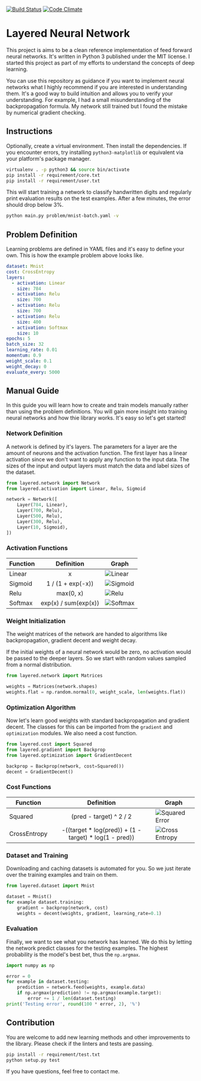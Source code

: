 [![Build Status][1]][2]
[![Code Climate][3]][4]

[1]: https://travis-ci.org/danijar/layered.svg?branch=master
[2]: https://travis-ci.org/danijar/layered
[3]: https://codeclimate.com/github/danijar/layered/badges/gpa.svg
[4]: https://codeclimate.com/github/danijar/layered

Layered Neural Network
======================

This project is aims to be a clean reference implementation of feed forward
neural networks. It's written in Python 3 published under the MIT license. I
started this project as part of my efforts to understand the concepts of deep
learning.

You can use this repository as guidance if you want to implement neural
networks what I highly recommend if you are interested in understanding them.
It's a good way to build intuition and allows you to verify your understanding.
For example, I had a small misunderstanding of the backpropagation formula. My
network still trained but I found the mistake by numerical gradient checking.

Instructions
------------

Optionally, create a virtual environment. Then install the dependencies. If you
encounter errors, try installing `python3-matplotlib` or equivalent via your
platform's package manager.

```bash
virtualenv . -p python3 && source bin/activate
pip install -r requirement/core.txt
pip install -r requirement/user.txt
```

This will start training a network to classify handwritten digits and regularly
print evaluation results on the test examples. After a few minutes, the error
should drop below 3%.

```bash
python main.py problem/mnist-batch.yaml -v
```

Problem Definition
------------------

Learning problems are defined in YAML files and it's easy to define your own.
This is how the example problem above looks like.

```yaml
dataset: Mnist
cost: CrossEntropy
layers:
  - activation: Linear
    size: 784
  - activation: Relu
    size: 700
  - activation: Relu
    size: 700
  - activation: Relu
    size: 400
  - activation: Softmax
    size: 10
epochs: 5
batch_size: 32
learning_rate: 0.01
momentum: 0.9
weight_scale: 0.1
weight_decay: 0
evaluate_every: 5000
```

Manual Guide
------------

In this guide you will learn how to create and train models manually rather
than using the problem definitions. You will gain more insight into training
neural networks and how thie library works. It's easy so let's get started!

### Network Definition

A network is defined by it's layers. The parameters for a layer are the amount
of neurons and the activation function. The first layer has a linear activation
since we don't want to apply any function to the input data. The sizes of the
input and output layers must match the data and label sizes of the dataset.

```python
from layered.network import Network
from layered.activation import Linear, Relu, Sigmoid

network = Network([
    Layer(784, Linear),
    Layer(700, Relu),
    Layer(500, Relu),
    Layer(300, Relu),
    Layer(10, Sigmoid),
])
```
### Activation Functions

| Function | Definition | Graph |
| -------- | :--------: | ----- |
| Linear | x | ![Linear](image/linear.png) |
| Sigmoid | 1 / (1 + exp(-x)) | ![Sigmoid](image/sigmoid.png) |
| Relu | max(0, x) | ![Relu](image/relu.png) |
| Softmax | exp(x) / sum(exp(x)) | ![Softmax](image/softmax.png) |

### Weight Initialization

The weight matrices of the network are handed to algorithms like
backpropagation, gradient decent and weight decay.

If the initial weights of a neural network would be zero, no activation would
be passed to the deeper layers. So we start with random values sampled from a
normal distribution.

```python
from layered.network import Matrices

weights = Matrices(network.shapes)
weights.flat = np.random.normal(0, weight_scale, len(weights.flat))
```

### Optimization Algorithm

Now let's learn good weights with standard backpropagation and gradient decent.
The classes for this can be imported from the `gradient` and `optimization`
modules. We also need a cost function.

```python
from layered.cost import Squared
from layered.gradient import Backprop
from layered.optimization import GradientDecent

backprop = Backprop(network, cost=Squared())
decent = GradientDecent()
```

### Cost Functions

| Function | Definition | Graph |
| -------- | :--------: | ----- |
| Squared | (pred - target) ^ 2 / 2 | ![Squared Error](image/squared-error.png) |
| CrossEntropy | -((target * log(pred)) + (1 - target) * log(1 - pred)) | ![Cross Entropy](image/cross-entropy.png) |

### Dataset and Training

Downloading and caching datasets is automated for you. So we just iterate over
the training examples and train on them.

```python
from layered.dataset import Mnist

dataset = Mnist()
for example dataset.training:
    gradient = backprop(network, cost)
    weights = decent(weights, gradient, learning_rate=0.1)
```

### Evaluation

Finally, we want to see what you network has learned. We do this by letting the
network predict classes for the testing examples. The highest probability is
the model's best bet, thus the `np.argmax`.

```python
import numpy as np

error = 0
for example in dataset.testing:
    prediction = network.feed(weights, example.data)
    if np.argmax(prediction) != np.argmax(example.target):
        error += 1 / len(dataset.testing)
print('Testing error', round(100 * error, 2), '%')
```

Contribution
------------

You are welcome to add new learning methods and other improvements to the
library. Please check if the linters and tests are passing.

```bash
pip install -r requirement/test.txt
python setup.py test
```

If you have questions, feel free to contact me.
